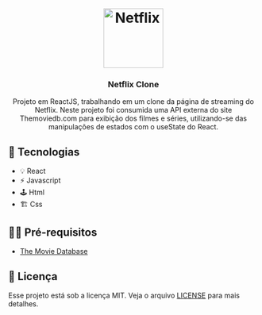 
<h1 align="center">
<img alt="Netflix" src="https://upload.wikimedia.org/wikipedia/commons/thumb/0/08/Netflix_2015_logo.svg/2560px-Netflix_2015_logo.svg.png"
width="120px" />
</h1>

<h3 align="center">
  Netflix Clone
</h3>

<p align="center">Projeto em ReactJS, trabalhando em um clone da página de streaming do Netflix.
Neste projeto foi consumida uma API externa do site Themoviedb.com para exibição dos filmes e séries, utilizando-se das manipulações de estados com o useState do React.</p>

## 🚀 Tecnologias

- 💡 React
- ⚡ Javascript
- 🕹 Html
- 🏗 Css 

## ✋🏻 Pré-requisitos

- [The Movie Database](https://www.themoviedb.org/?language=pt-BR)

## 📝 Licença

Esse projeto está sob a licença MIT. Veja o arquivo [LICENSE](LICENSE.md) para mais detalhes.
